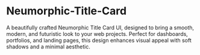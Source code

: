 # Neumorphic-Title-Card
A beautifully crafted Neumorphic Title Card UI, designed to bring a smooth, modern, and futuristic look to your web projects. Perfect for dashboards, portfolios, and landing pages, this design enhances visual appeal with soft shadows and a minimal aesthetic.
